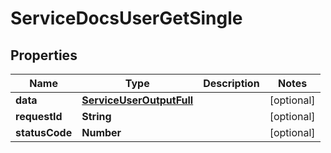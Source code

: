 

# ServiceDocsUserGetSingle


## Properties

| Name | Type | Description | Notes |
|------------ | ------------- | ------------- | -------------|
|**data** | [**ServiceUserOutputFull**](ServiceUserOutputFull.md) |  |  [optional] |
|**requestId** | **String** |  |  [optional] |
|**statusCode** | **Number** |  |  [optional] |



